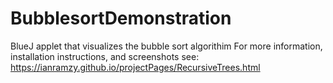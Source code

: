 # BubblesortDemonstration
BlueJ applet that visualizes the bubble sort algorithim
For more information, installation instructions, and screenshots see:
https://ianramzy.github.io/projectPages/RecursiveTrees.html

